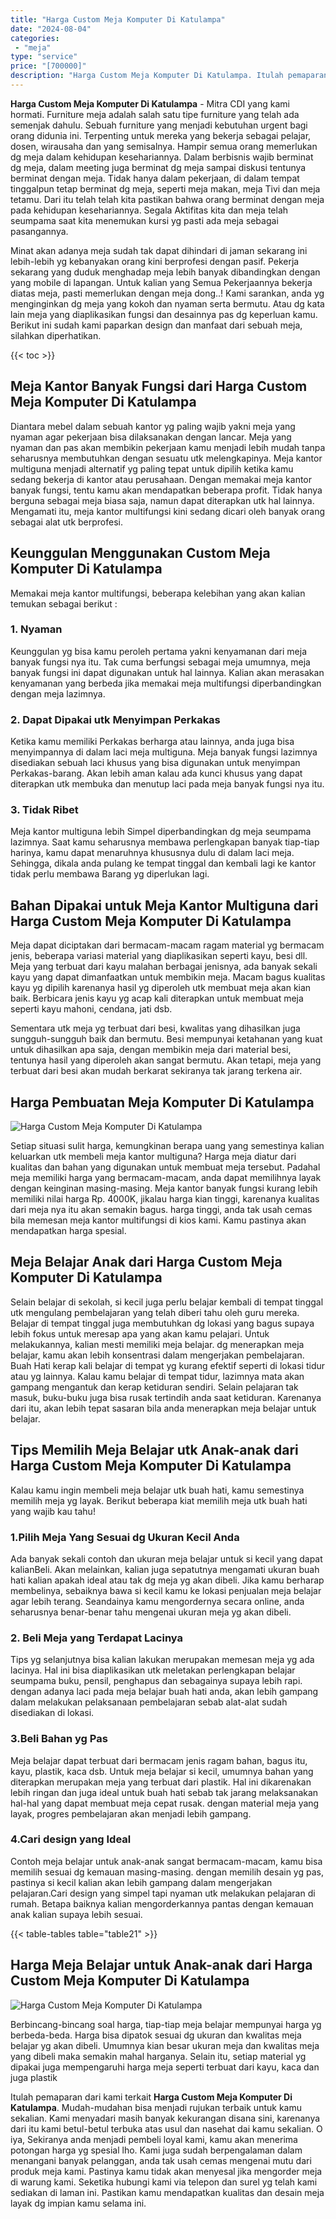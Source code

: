 ```yaml
---
title: "Harga Custom Meja Komputer Di Katulampa"
date: "2024-08-04"
categories:
 - "meja"
type: "service"
price: "[700000]"
description: "Harga Custom Meja Komputer Di Katulampa. Itulah pemaparan dari kami terkait **Harga Custom Meja Komputer Di Katulampa**. Mudah-mudahan bisa menjadi rujukan t..."
---
```


**Harga Custom Meja Komputer Di Katulampa** - Mitra CDI yang kami hormati. Furniture meja adalah salah satu tipe furniture yang telah ada semenjak dahulu. Sebuah furniture yang menjadi kebutuhan urgent bagi orang didunia ini. Terpenting untuk mereka yang bekerja sebagai pelajar, dosen, wirausaha dan yang semisalnya. Hampir semua orang memerlukan dg meja dalam kehidupan kesehariannya. Dalam berbisnis wajib berminat dg meja, dalam meeting juga berminat dg meja sampai diskusi tentunya berminat dengan meja. Tidak hanya dalam pekerjaan, di dalam tempat tinggalpun tetap berminat dg meja, seperti meja makan, meja Tivi dan meja tetamu. Dari itu telah telah kita pastikan bahwa orang berminat dengan meja pada kehidupan kesehariannya. Segala Aktifitas kita dan meja telah seumpama saat kita menemukan kursi yg pasti ada meja sebagai pasangannya.

Minat akan adanya meja sudah tak dapat dihindari di jaman sekarang ini lebih-lebih yg kebanyakan orang kini berprofesi dengan pasif. Pekerja sekarang yang duduk menghadap meja lebih banyak dibandingkan dengan yang mobile di lapangan. Untuk kalian yang Semua Pekerjaannya bekerja diatas meja, pasti memerlukan dengan meja dong..! Kami sarankan, anda yg menginginkan dg meja yang kokoh dan nyaman serta bermutu. Atau dg kata lain meja yang diaplikasikan fungsi dan desainnya pas dg keperluan kamu. Berikut ini sudah kami paparkan design dan manfaat dari sebuah meja, silahkan diperhatikan.

{{< toc >}}

## Meja Kantor Banyak Fungsi dari Harga Custom Meja Komputer Di Katulampa

Diantara mebel dalam sebuah kantor yg paling wajib yakni meja yang nyaman agar pekerjaan bisa dilaksanakan dengan lancar. Meja yang nyaman dan pas akan membikin pekerjaan kamu menjadi lebih mudah tanpa seharusnya membutuhkan dengan sesuatu utk melengkapinya. Meja kantor multiguna menjadi alternatif yg paling tepat untuk dipilih ketika kamu sedang bekerja di kantor atau perusahaan. Dengan memakai meja kantor banyak fungsi, tentu kamu akan mendapatkan beberapa profit. Tidak hanya berguna sebagai meja biasa saja, namun dapat diterapkan utk hal lainnya. Mengamati itu, meja kantor multifungsi kini sedang dicari oleh banyak orang sebagai alat utk berprofesi.

## Keunggulan Menggunakan Custom Meja Komputer Di Katulampa

Memakai meja kantor multifungsi, beberapa kelebihan yang akan kalian temukan sebagai berikut :

### 1\. Nyaman

Keunggulan yg bisa kamu peroleh pertama yakni kenyamanan dari meja banyak fungsi nya itu. Tak cuma berfungsi sebagai meja umumnya, meja banyak fungsi ini dapat digunakan untuk hal lainnya. Kalian akan merasakan kenyamanan yang berbeda jika memakai meja multifungsi diperbandingkan dengan meja lazimnya.

### 2\. Dapat Dipakai utk Menyimpan Perkakas

Ketika kamu memiliki Perkakas berharga atau lainnya, anda juga bisa menyimpannya di dalam laci meja multiguna. Meja banyak fungsi lazimnya disediakan sebuah laci khusus yang bisa digunakan untuk menyimpan Perkakas-barang. Akan lebih aman kalau ada kunci khusus yang dapat diterapkan utk membuka dan menutup laci pada meja banyak fungsi nya itu.

### 3\. Tidak Ribet

Meja kantor multiguna lebih Simpel diperbandingkan dg meja seumpama lazimnya. Saat kamu seharusnya membawa perlengkapan banyak tiap-tiap harinya, kamu dapat menaruhnya khususnya dulu di dalam laci meja. Sehingga, dikala anda pulang ke tempat tinggal dan kembali lagi ke kantor tidak perlu membawa Barang yg diperlukan lagi.

## Bahan Dipakai untuk Meja Kantor Multiguna dari Harga Custom Meja Komputer Di Katulampa

Meja dapat diciptakan dari bermacam-macam ragam material yg bermacam jenis, beberapa variasi material yang diaplikasikan seperti kayu, besi dll. Meja yang terbuat dari kayu malahan berbagai jenisnya, ada banyak sekali kayu yang dapat dimanfaatkan untuk membikin meja. Macam bagus kualitas kayu yg dipilih karenanya hasil yg diperoleh utk membuat meja akan kian baik. Berbicara jenis kayu yg acap kali diterapkan untuk membuat meja seperti kayu mahoni, cendana, jati dsb.

Sementara utk meja yg terbuat dari besi, kwalitas yang dihasilkan juga sungguh-sungguh baik dan bermutu. Besi mempunyai ketahanan yang kuat untuk dihasilkan apa saja, dengan membikin meja dari material besi, tentunya hasil yang diperoleh akan sangat bermutu. Akan tetapi, meja yang terbuat dari besi akan mudah berkarat sekiranya tak jarang terkena air.

## Harga Pembuatan Meja Komputer Di Katulampa

![Harga Custom Meja Komputer Di Katulampa](/images/meja/meja-dewasa-024.jpg)

Setiap situasi sulit harga, kemungkinan berapa uang yang semestinya kalian keluarkan utk membeli meja kantor multiguna? Harga meja diatur dari kualitas dan bahan yang digunakan untuk membuat meja tersebut. Padahal meja memiliki harga yang bermacam-macam, anda dapat memilihnya layak dengan keinginan masing-masing. Meja kantor banyak fungsi kurang lebih memiliki nilai harga Rp. 4000K, jikalau harga kian tinggi, karenanya kualitas dari meja nya itu akan semakin bagus. harga tinggi, anda tak usah cemas bila memesan meja kantor multifungsi di kios kami. Kamu pastinya akan mendapatkan harga spesial.

## Meja Belajar Anak dari Harga Custom Meja Komputer Di Katulampa

Selain belajar di sekolah, si kecil juga perlu belajar kembali di tempat tinggal utk mengulang pembelajaran yang telah diberi tahu oleh guru mereka. Belajar di tempat tinggal juga membutuhkan dg lokasi yang bagus supaya lebih fokus untuk meresap apa yang akan kamu pelajari. Untuk melakukannya, kalian mesti memiliki meja belajar. dg menerapkan meja belajar, kamu akan lebih konsentrasi dalam mengerjakan pembelajaran. Buah Hati kerap kali belajar di tempat yg kurang efektif seperti di lokasi tidur atau yg lainnya. Kalau kamu belajar di tempat tidur, lazimnya mata akan gampang mengantuk dan kerap ketiduran sendiri. Selain pelajaran tak masuk, buku-buku juga bisa rusak tertindih anda saat ketiduran. Karenanya dari itu, akan lebih tepat sasaran bila anda menerapkan meja belajar untuk belajar.

## Tips Memilih Meja Belajar utk Anak-anak dari Harga Custom Meja Komputer Di Katulampa

Kalau kamu ingin membeli meja belajar utk buah hati, kamu semestinya memilih meja yg layak. Berikut beberapa kiat memilih meja utk buah hati yang wajib kau tahu!

### 1.Pilih Meja Yang Sesuai dg Ukuran Kecil Anda

Ada banyak sekali contoh dan ukuran meja belajar untuk si kecil yang dapat kalianBeli. Akan melainkan, kalian juga sepatutnya mengamati ukuran buah hati kalian apakah ideal atau tak dg meja yg akan dibeli. Jika kamu berharap membelinya, sebaiknya bawa si kecil kamu ke lokasi penjualan meja belajar agar lebih terang. Seandainya kamu mengordernya secara online, anda seharusnya benar-benar tahu mengenai ukuran meja yg akan dibeli.

### 2\. Beli Meja yang Terdapat Lacinya

Tips yg selanjutnya bisa kalian lakukan merupakan memesan meja yg ada lacinya. Hal ini bisa diaplikasikan utk meletakan perlengkapan belajar seumpama buku, pensil, penghapus dan sebagainya supaya lebih rapi. dengan adanya laci pada meja belajar buah hati anda, akan lebih gampang dalam melakukan pelaksanaan pembelajaran sebab alat-alat sudah disediakan di lokasi.

### 3.Beli Bahan yg Pas

Meja belajar dapat terbuat dari bermacam jenis ragam bahan, bagus itu, kayu, plastik, kaca dsb. Untuk meja belajar si kecil, umumnya bahan yang diterapkan merupakan meja yang terbuat dari plastik. Hal ini dikarenakan lebih ringan dan juga ideal untuk buah hati sebab tak jarang melaksanakan hal-hal yang dapat membuat meja cepat rusak. dengan material meja yang layak, progres pembelajaran akan menjadi lebih gampang.

### 4.Cari design yang Ideal

Contoh meja belajar untuk anak-anak sangat bermacam-macam, kamu bisa memilih sesuai dg kemauan masing-masing. dengan memilih desain yg pas, pastinya si kecil kalian akan lebih gampang dalam mengerjakan pelajaran.Cari design yang simpel tapi nyaman utk melakukan pelajaran di rumah. Betapa baiknya kalian mengorderkannya pantas dengan kemauan anak kalian supaya lebih sesuai.

{{< table-tables table="table21" >}}

## Harga Meja Belajar untuk Anak-anak dari Harga Custom Meja Komputer Di Katulampa

![Harga Custom Meja Komputer Di Katulampa](/images/meja/meja-anak-009.jpg)

Berbincang-bincang soal harga, tiap-tiap meja belajar mempunyai harga yg berbeda-beda. Harga bisa dipatok sesuai dg ukuran dan kwalitas meja belajar yg akan dibeli. Umumnya kian besar ukuran meja dan kwalitas meja yang dibeli maka semakin mahal harganya. Selain itu, setiap material yg dipakai juga mempengaruhi harga meja seperti terbuat dari kayu, kaca dan juga plastik

Itulah pemaparan dari kami terkait **Harga Custom Meja Komputer Di Katulampa**. Mudah-mudahan bisa menjadi rujukan terbaik untuk kamu sekalian. Kami menyadari masih banyak kekurangan disana sini, karenanya dari itu kami betul-betul terbuka atas usul dan nasehat dai kamu sekalian. O iya, Sekiranya anda menjadi pembeli loyal kami, kamu akan menerima potongan harga yg spesial lho. Kami juga sudah berpengalaman dalam menangani banyak pelanggan, anda tak usah cemas mengenai mutu dari produk meja kami. Pastinya kamu tidak akan menyesal jika mengorder meja di warung kami. Seketika hubungi kami via telepon dan surel yg telah kami sediakan di laman ini. Pastikan kamu mendapatkan kualitas dan desain meja layak dg impian kamu selama ini.
